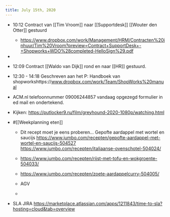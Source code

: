 ```yaml
---
title: July 15th, 2020
---
```


- 10:12 Contract van [[Tim Vroom]] naar [[Supportdesk]] [[Wouter den Otter]] gestuurd
	 - https://www.dropbox.com/work/Management/HRM/Contracten%20inhuur/Tim%20Vroom?preview=Contract+SupportDesk+-+Shopworks+WDO%28completed-HelloSign%29.pdf

- 

- 12:09 Contract [[Waldo van Dijk]] rond en naar [[HR]] gestuurd. 

- 12:30 - 14:18 Geschreven aan het P: Handboek van shopworkshttps://www.dropbox.com/work/Team/ShopWorks%20manual

- ACM.nl telefoonnummer 09006244857 vandaag opgezegd formulier in ed mail en ondertekend.

- Kijken: https://putlocker9.ru/film/greyhound-2020-1080p/watching.html

- #[[Weekplanning eten]]
	 - Dit recept moet je eens proberen… Gepofte aardappel met wortel en saucijs https://www.jumbo.com/recepten/gepofte-aardappel-met-wortel-en-saucijs-504527
https://www.jumbo.com/recepten/italiaanse-ovenschotel-504024/

	 - https://www.jumbo.com/recepten/rijst-met-tofu-en-wokgroente-504033/

	 - https://www.jumbo.com/recepten/zoete-aardappelcurry-504005/

	 - AGV

	 - 

- SLA JIRA https://marketplace.atlassian.com/apps/1211843/time-to-sla?hosting=cloud&tab=overview
